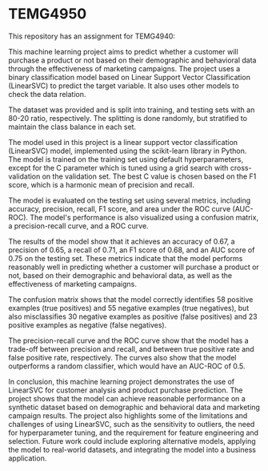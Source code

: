 # TEMG4950
This repository has an assignment for TEMG4940:

This machine learning project aims to predict whether a customer will purchase a product or not based on their demographic and behavioral data through the effectiveness of marketing campaigns. The project uses a binary classification model based on Linear Support Vector Classification (LinearSVC) to predict the target variable. It also uses other models to check the data relation. 

The dataset was provided and is split into training, and testing sets with an 80-20 ratio, respectively. The splitting is done randomly, but stratified to maintain the class balance in each set.


The model used in this project is a linear support vector classification (LinearSVC) model, implemented using the scikit-learn library in Python. The model is trained on the training set using default hyperparameters, except for the C parameter which is tuned using a grid search with cross-validation on the validation set. The best C value is chosen based on the F1 score, which is a harmonic mean of precision and recall.

The model is evaluated on the testing set using several metrics, including accuracy, precision, recall, F1 score, and area under the ROC curve (AUC-ROC). The model's performance is also visualized using a confusion matrix, a precision-recall curve, and a ROC curve.


The results of the model show that it achieves an accuracy of 0.67, a precision of 0.65, a recall of 0.71, an F1 score of 0.68, and an AUC score of 0.75 on the testing set. These metrics indicate that the model performs reasonably well in predicting whether a customer will purchase a product or not, based on their demographic and behavioral data, as well as the effectiveness of marketing campaigns.

The confusion matrix shows that the model correctly identifies 58 positive examples (true positives) and 55 negative examples (true negatives), but also misclassifies 30 negative examples as positive (false positives) and 23 positive examples as negative (false negatives).

The precision-recall curve and the ROC curve show that the model has a trade-off between precision and recall, and between true positive rate and false positive rate, respectively. The curves also show that the model outperforms a random classifier, which would have an AUC-ROC of 0.5.

In conclusion, this machine learning project demonstrates the use of LinearSVC for customer analysis and product purchase prediction. The project shows that the model can achieve reasonable performance on a synthetic dataset based on demographic and behavioral data and marketing campaign results. The project also highlights some of the limitations and challenges of using LinearSVC, such as the sensitivity to outliers, the need for hyperparameter tuning, and the requirement for feature engineering and selection. Future work could include exploring alternative models, applying the model to real-world datasets, and integrating the model into a business application.
